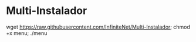 # Multi-Instalador


wget https://raw.githubusercontent.com/InfiniteNet/Multi-Instalador; chmod +x menu; ./menu
